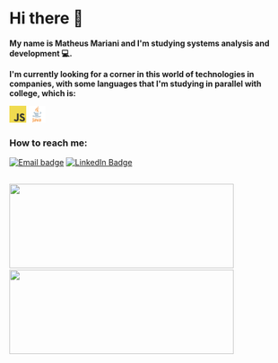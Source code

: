 # Hi there 👋

**My name is Matheus Mariani and I'm studying systems analysis and development 💻.**

**I'm currently looking for a corner in this world of technologies in companies, with some languages that I'm studying in parallel with college, which is:**

<p>
  <img title="JavaScript" width="30px" src="https://raw.githubusercontent.com/github/explore/80688e429a7d4ef2fca1e82350fe8e3517d3494d/topics/javascript/javascript.png"     />
  <img title="Java" width="30px" src="https://raw.githubusercontent.com/github/explore/80688e429a7d4ef2fca1e82350fe8e3517d3494d/topics/java/java.png" />
</p>

### How to reach me:

  [![Email badge](https://img.shields.io/badge/email-red?style=for-the-badge&logo=gmail&logoColor=white)](mailto:matheusmiriani08@gmail.com?subject=Hello)
  [![LinkedIn Badge](https://img.shields.io/badge/linkedin-blue?logo=linkedin&style=for-the-badge&logoColor=white)](https://www.linkedin.com/in/matheus-miriani-a05b26215/)
  
## 
<div>
  <img width="400px" height="150px" src="https://github-readme-stats.vercel.app/api?username=mathelsz&show_icons=true&theme=radical"/>
  <img width="400px" height="150px" src="https://github-readme-stats.vercel.app/api/top-langs/?username=mathelsz&layout=compact&theme=radical"/>
</div>

